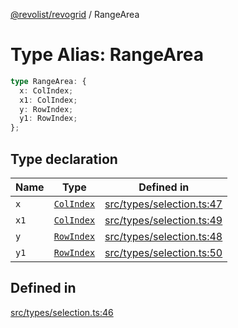 [@revolist/revogrid](README.md) / RangeArea

# Type Alias: RangeArea

```ts
type RangeArea: {
  x: ColIndex;
  x1: ColIndex;
  y: RowIndex;
  y1: RowIndex;
};
```

## Type declaration

| Name | Type | Defined in |
| ------ | ------ | ------ |
| `x` | [`ColIndex`](TypeAlias.ColIndex.md) | [src/types/selection.ts:47](https://github.com/revolist/revogrid/blob/3cf03d1039e53d8581c1791130c13324e129dd40/src/types/selection.ts#L47) |
| `x1` | [`ColIndex`](TypeAlias.ColIndex.md) | [src/types/selection.ts:49](https://github.com/revolist/revogrid/blob/3cf03d1039e53d8581c1791130c13324e129dd40/src/types/selection.ts#L49) |
| `y` | [`RowIndex`](TypeAlias.RowIndex.md) | [src/types/selection.ts:48](https://github.com/revolist/revogrid/blob/3cf03d1039e53d8581c1791130c13324e129dd40/src/types/selection.ts#L48) |
| `y1` | [`RowIndex`](TypeAlias.RowIndex.md) | [src/types/selection.ts:50](https://github.com/revolist/revogrid/blob/3cf03d1039e53d8581c1791130c13324e129dd40/src/types/selection.ts#L50) |

## Defined in

[src/types/selection.ts:46](https://github.com/revolist/revogrid/blob/3cf03d1039e53d8581c1791130c13324e129dd40/src/types/selection.ts#L46)
